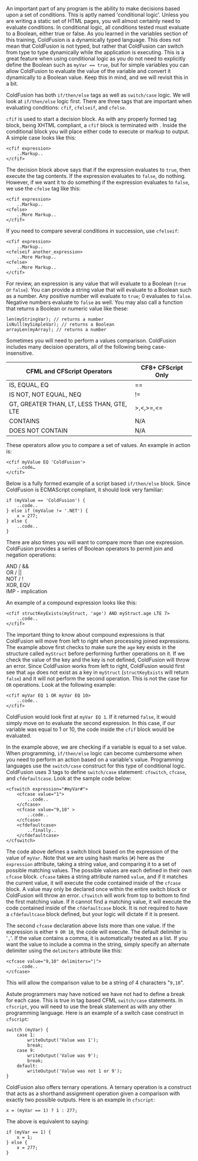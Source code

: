 An important part of any program is the ability to make decisions based upon a set of conditions. This is aptly named 'conditional logic'. Unless you are writing a static set of HTML pages, you will almost certainly need to evaluate conditions. In conditional logic, all conditions tested must evaluate to a Boolean, either true or false. As you learned in the variables section of this training, ColdFusion is a dynamically typed language. This does not mean that ColdFusion is not typed, but rather that ColdFusion can switch from type to type dynamically while the application is executing. This is a great feature when using conditional logic as you do not need to explicitly define the Boolean such as `myVar == true`, but for simple variables you can allow ColdFusion to evaluate the value of the variable and convert it dynamically to a Boolean value. Keep this in mind, and we will revisit this in a bit.

ColdFusion has both `if/then/else` tags as well as `switch/case` logic. We will look at `if/then/else` logic first. There are three tags that are important when evaluating conditions: `cfif`, `cfelseif`, and `cfelse`.

`cfif` is used to start a decision block. As with any properly formed tag block, being XHTML compliant, a `cfif` block is terminated with . Inside the conditional block you will place either code to execute or markup to output. A simple case looks like this:

    <cfif expression>
        ..Markup..
    </cfif>

The decision block above says that if the expression evaluates to `true`, then execute the tag contents. If the expression evaluates to `false`, do nothing. However, if we want it to do something if the expression evaluates to `false`, we use the `cfelse` tag like this:

    <cfif expression>
        ..Markup..
    <cfelse>
        ..More Markup..
    </cfif>

If you need to compare several conditions in succession, use `cfelseif`:

    <cfif expression>
        ..Markup..
    <cfelseif another_expression>
        ..More Markup..
    <cfelse>
        ..More Markup..
    </cfif>

For review, an expression is any value that will evaluate to a Boolean (`true` or `false`). You can provide a string value that will evaluate to a Boolean such as a number. Any positive number will evaluate to `true`; 0 evaluates to `false`. Negative numbers evaluate to `false` as well. You may also call a function that returns a Boolean or numeric value like these:

    len(myStringVar); // returns a number
    isNull(mySimpleVar); // returns a Boolean
    arrayLen(myArray); // returns a number

Sometimes you will need to perform a values comparison. ColdFusion includes many decision operators, all of the following being case-insensitive.

| CFML and CFScript Operators | CF8+ CFScript Only |
| --- | --- |
| IS, EQUAL, EQ | == |
| IS NOT, NOT EQUAL, NEQ | != |
| GT, GREATER THAN, LT, LESS THAN, GTE, LTE | >,<,>=,<= |
| CONTAINS | N/A |
| DOES NOT CONTAIN | N/A |

These operators allow you to compare a set of values. An example in action is:

    <cfif myValue EQ 'ColdFusion'>
        ..code…
    </cfif>

Below is a fully formed example of a script based `if/then/else` block. Since ColdFusion is ECMAScript compliant, it should look very familiar:

    if (myValue == 'ColdFusion') {
        ..code..
    } else if (myValue != '.NET') {
        x = 277;
    } else {
        ..code..
    }

There are also times you will want to compare more than one expression. ColdFusion provides a series of Boolean operators to permit join and negation operations:

AND / &&  
OR / ||  
NOT / !  
XOR, EQV  
IMP - implication  

An example of a compound expression looks like this:

    <cfif structKeyExists(myStruct, 'age') AND myStruct.age LTE 7>
        ..code..
    </cfif>

The important thing to know about compound expressions is that ColdFusion will move from left to right when processing joined expressions. The example above first checks to make sure the `age` key exists in the structure called `myStruct` before performing further operations on it. If we check the value of the key and the key is not defined, ColdFusion will throw an error. Since ColdFusion works from left to right, ColdFusion would first see that `age` does not exist as a key in `myStruct` (`structKeyExists` will return `false`) and it will not perform the second operation. This is not the case for `OR` operations. Look at the following example:

    <cfif myVar EQ 1 OR myVar EQ 10>
        ..code..
    </cfif>

ColdFusion would look first at `myVar EQ 1`. If it returned `false`, it would simply move on to evaluate the second expression. In this case, if our variable was equal to 1 or 10, the code inside the `cfif` block would be evaluated.

In the example above, we are checking if a variable is equal to a set value. When programming, `if/then/else` logic can become cumbersome when you need to perform an action based on a variable's value. Programming languages use the `switch/case` construct for this type of conditional logic. ColdFusion uses 3 tags to define `switch/case` statement: `cfswitch`, `cfcase`, and `cfdefaultcase`. Look at the sample code below:

    <cfswitch expression="#myVar#">
        <cfcase value="1">
            ..code..
        </cfcase>
        <cfcase value="9,10" >
            ..code..
        </cfcase>
        <cfdefaultcase>
            ..finally..
        </cfdefaultcase>
    </cfswitch>

The code above defines a switch block based on the expression of the value of `myVar`. Note that we are using hash marks (`#`) here as the `expression` attribute, taking a string value, and comparing it to a set of possible matching values. The possible values are each defined in their own `cfcase` block. `cfcase` takes a string attribute named `value`, and if it matches the current value, it will execute the code contained inside of the `cfcase` block. A value may only be declared once within the entire switch block or ColdFusion will throw an error. `cfswitch` will work from top to bottom to find the first matching value. If it cannot find a matching value, it will execute the code contained inside of the `cfdefaultcase` block. It is not required to have a `cfdefaultcase` block defined, but your logic will dictate if it is present.

The second `cfcase` declaration above lists more than one value. If the expression is either `9 OR 10`, the code will execute. The default delimiter is '`,`'. If the value contains a comma, it is automatically treated as a list. If you want the value to include a comma in the string, simply specify an alternate delimiter using the `delimiters` attribute like this:

    <cfcase value="9,10" delimiters="|">
        ..code..
    </cfcase>

This will allow the comparison value to be a string of 4 characters "`9,10`".

Astute programmers may have noticed we have not had to define a break for each case. This is true in tag based CFML `switch/case` statements. In `cfscript`, you will need to use the break statement as with any other programming language. Here is an example of a switch case construct in `cfscript`:

    switch (myVar) {
        case 1:
            writeOutput('Value was 1');
            break;
        case 9:
            writeOutput('Value was 9');
            break;
        default:
            writeOutput('Value was not 1 or 9');
    }

ColdFusion also offers ternary operations. A ternary operation is a construct that acts as a shorthand assignment operation given a comparison with exactly two possible outputs. Here is an example in `cfscript`:

    x = (myVar == 1) ? 1 : 277;

The above is equivalent to saying:

    if (myVar == 1) {
        x = 1;
    } else {
        x = 277;
    }